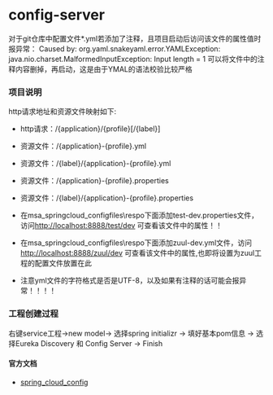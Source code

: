 # config-server
对于git仓库中配置文件*.yml若添加了注释，且项目启动后访问该文件的属性值时报异常：
Caused by: org.yaml.snakeyaml.error.YAMLException: java.nio.charset.MalformedInputException: Input length = 1
可以将文件中的注释内容删掉，再启动，这是由于YMAL的语法校验比较严格

### 项目说明
http请求地址和资源文件映射如下:
* http请求：/{application}/{profile}[/{label}]
* 资源文件：/{application}-{profile}.yml
* 资源文件：/{label}/{application}-{profile}.yml
* 资源文件：/{application}-{profile}.properties
* 资源文件：/{label}/{application}-{profile}.properties

* 在msa_springcloud_configfiles\respo下面添加test-dev.properties文件，访问[http://localhost:8888/test/dev](http://localhost:8888/test/dev)
可查看该文件中的属性！！

* 在msa_springcloud_configfiles\respo下面添加zuul-dev.yml文件，访问[http://localhost:8888/zuul/dev](http://localhost:8888/zuul/dev)
可查看该文件中的属性,也即将设置为zuul工程的配置文件放置在此

* 注意yml文件的字符格式是否是UTF-8，以及如果有注释的话可能会报异常！！！！

### 工程创建过程
右键service工程->new model-> 选择spring initializr -> 填好基本pom信息 -> 选择Eureka Discovery 和 Config Server -> Finish

#### 官方文档
* [spring_cloud_config](http://projects.spring.io/spring-cloud/spring-cloud.html#_spring_cloud_config)



